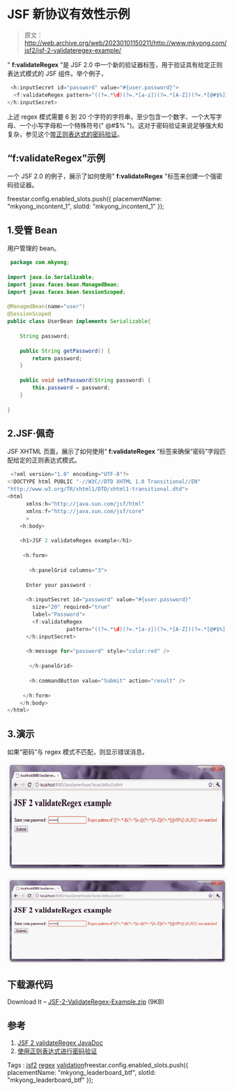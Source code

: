# JSF 新协议有效性示例

> 原文：<http://web.archive.org/web/20230101150211/http://www.mkyong.com/jsf2/jsf-2-validateregex-example/>

" **f:validateRegex** "是 JSF 2.0 中一个新的验证器标签，用于验证具有给定正则表达式模式的 JSF 组件。举个例子，

```java
 <h:inputSecret id="password" value="#{user.password}">
  <f:validateRegex pattern="((?=.*\d)(?=.*[a-z])(?=.*[A-Z])(?=.*[@#$%]).{6,20})" />
</h:inputSecret> 
```

上述 regex 模式需要 6 到 20 个字符的字符串，至少包含一个数字、一个大写字母、一个小写字母和一个特殊符号(" @#$% ")。这对于密码验证来说足够强大和复杂，参见这个[带正则表达式的密码验证](http://web.archive.org/web/20210305084839/http://www.mkyong.com/regular-expressions/how-to-validate-password-with-regular-expression/)。

## “f:validateRegex”示例

一个 JSF 2.0 的例子，展示了如何使用" **f:validateRegex** "标签来创建一个强密码验证器。

freestar.config.enabled_slots.push({ placementName: "mkyong_incontent_1", slotId: "mkyong_incontent_1" });

## 1.受管 Bean

用户管理的 bean。

```java
 package com.mkyong;

import java.io.Serializable;
import javax.faces.bean.ManagedBean;
import javax.faces.bean.SessionScoped;

@ManagedBean(name="user")
@SessionScoped
public class UserBean implements Serializable{

	String password;

	public String getPassword() {
		return password;
	}

	public void setPassword(String password) {
		this.password = password;
	}

} 
```

## 2.JSF·佩奇

JSF XHTML 页面，展示了如何使用“ **f:validateRegex** ”标签来确保“密码”字段匹配给定的正则表达式模式。

```java
 <?xml version="1.0" encoding="UTF-8"?>
<!DOCTYPE html PUBLIC "-//W3C//DTD XHTML 1.0 Transitional//EN" 
"http://www.w3.org/TR/xhtml1/DTD/xhtml1-transitional.dtd">
<html    
      xmlns:h="http://java.sun.com/jsf/html"
      xmlns:f="http://java.sun.com/jsf/core"
      >
    <h:body>

    <h1>JSF 2 validateRegex example</h1>

     <h:form>

       <h:panelGrid columns="3">

	  Enter your password : 

	  <h:inputSecret id="password" value="#{user.password}" 
		size="20" required="true"
		label="Password">
		<f:validateRegex 
                   pattern="((?=.*\d)(?=.*[a-z])(?=.*[A-Z])(?=.*[@#$%]).{6,20})" />
	  </h:inputSecret>

	  <h:message for="password" style="color:red" />

       </h:panelGrid>

       <h:commandButton value="Submit" action="result" />

     </h:form>	
    </h:body>
</html> 
```

## 3.演示

如果“密码”与 regex 模式不匹配，则显示错误消息。

<noscript><img src="img/f37c98d9c11196d4106f8eb7cb3e4ce6.png" alt="jsf2-ValidateRegex-Example" title="jsf2-ValidateRegex-Example" width="639" height="248" data-original-src="http://web.archive.org/web/20210305084839im_/http://www.mkyong.com/wp-content/uploads/2010/10/jsf2-ValidateRegex-Example.png"/></noscript>

![jsf2-ValidateRegex-Example](img/7e6fdc98a0e154debe919631966f8a77.png "jsf2-ValidateRegex-Example")

## 下载源代码

Download It – [JSF-2-ValidateRegex-Example.zip](http://web.archive.org/web/20210305084839/http://www.mkyong.com/wp-content/uploads/2010/10/JSF-2-ValidateRegex-Example.zip) (9KB)

## 参考

1.  [JSF 2 validateRegex JavaDoc](http://web.archive.org/web/20210305084839/https://javaserverfaces.dev.java.net/nonav/docs/2.0/pdldocs/facelets/f/validateRegex.html)
2.  [使用正则表达式进行密码验证](http://web.archive.org/web/20210305084839/http://www.mkyong.com/regular-expressions/how-to-validate-password-with-regular-expression/)

Tags : [jsf2](http://web.archive.org/web/20210305084839/https://mkyong.com/tag/jsf2/) [regex](http://web.archive.org/web/20210305084839/https://mkyong.com/tag/regex/) [validation](http://web.archive.org/web/20210305084839/https://mkyong.com/tag/validation/)freestar.config.enabled_slots.push({ placementName: "mkyong_leaderboard_btf", slotId: "mkyong_leaderboard_btf" });<input type="hidden" id="mkyong-current-postId" value="7528">
